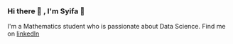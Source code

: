 ### Hi there 👋 , I'm Syifa 🌼
I'm a Mathematics student who is passionate about Data Science. Find me on [linkedln](https://www.linkedin.com/in/syifa-naila-kamila-b86296199/)


